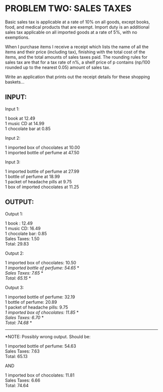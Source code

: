 # PROBLEM TWO: SALES TAXES
 
Basic sales tax is applicable at a rate of 10% on all goods, except books, food, and medical products that are exempt. Import duty is an additional sales tax applicable on all imported goods at a rate of 5%, with no exemptions.
 
When I purchase items I receive a receipt which lists the name of all the items and their price (including tax), finishing with the total cost of the items, and the total amounts of sales taxes paid.  The rounding rules for sales tax are that for a tax rate of n%, a shelf price of p contains (np/100 rounded up to the nearest 0.05) amount of sales tax.
 
Write an application that prints out the receipt details for these shopping baskets...


INPUT:
-----
 
Input 1:

1 book at 12.49<br/>
1 music CD at 14.99<br/>
1 chocolate bar at 0.85<br/>
 
Input 2:

1 imported box of chocolates at 10.00<br/>
1 imported bottle of perfume at 47.50<br/>
 
Input 3:

1 imported bottle of perfume at 27.99<br/>
1 bottle of perfume at 18.99<br/>
1 packet of headache pills at 9.75<br/>
1 box of imported chocolates at 11.25<br/>


OUTPUT:
------
 
Output 1:

1 book : 12.49<br/>
1 music CD: 16.49<br/>
1 chocolate bar: 0.85<br/>
Sales Taxes: 1.50<br/>
Total: 29.83<br/>
 
Output 2:

1 imported box of chocolates: 10.50<br/>
*1 imported bottle of perfume: 54.65* *<br/>
*Sales Taxes: 7.65* *<br/>
*Total: 65.15* *<br/>
 
Output 3:

1 imported bottle of perfume: 32.19<br/>
1 bottle of perfume: 20.89<br/>
1 packet of headache pills: 9.75<br/>
*1 imported box of chocolates: 11.85* *<br/>
*Sales Taxes: 6.70* *<br/>
*Total: 74.68* *<br/>

------------------------------------------------
*NOTE: Possibly wrong output. Should be: <br/>

1 imported bottle of perfume: 54.63 <br/>
Sales Taxes: 7.63 <br/>
Total: 65.13 <br/>

AND

1 imported box of chocolates: 11.81 <br/>
Sales Taxes: 6.66 <br/>
Total: 74.64 <br/>

